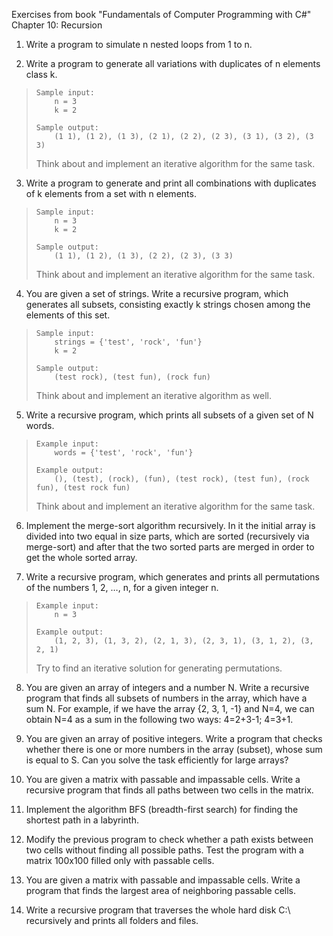 Exercises from book "Fundamentals of Computer Programming with C#" Chapter 10: Recursion

1. Write a program to simulate n nested loops from 1 to n. 

2. Write a program to generate all variations with duplicates of n 
elements class k.
>     Sample input: 
>         n = 3 
>         k = 2 
>
>     Sample output: 
>         (1 1), (1 2), (1 3), (2 1), (2 2), (2 3), (3 1), (3 2), (3 3)
>Think about and implement an iterative algorithm for the same task. 

3. Write a program to generate and print all combinations with 
duplicates of k elements from a set with n elements. 
>     Sample input: 
>         n = 3 
>         k = 2 
>
>     Sample output: 
>         (1 1), (1 2), (1 3), (2 2), (2 3), (3 3) 
> Think about and implement an iterative algorithm for the same task. 

4. You are given a set of strings. Write a recursive program, which 
generates all subsets, consisting exactly k strings chosen among the 
elements of this set. 
>     Sample input: 
>         strings = {'test', 'rock', 'fun'} 
>         k = 2 
>
>     Sample output: 
>         (test rock), (test fun), (rock fun) 
> Think about and implement an iterative algorithm as well. 

5. Write a recursive program, which prints all subsets of a given set of 
N words. 
>     Example input: 
>         words = {'test', 'rock', 'fun'} 
>
>     Example output: 
>         (), (test), (rock), (fun), (test rock), (test fun), (rock fun), (test rock fun) 
> Think about and implement an iterative algorithm for the same task. 

6. Implement the merge-sort algorithm recursively. In it the initial array 
is divided into two equal in size parts, which are sorted (recursively via 
merge-sort) and after that the two sorted parts are merged in order to 
get the whole sorted array. 

7. Write a recursive program, which generates and prints all permutations 
of the numbers 1, 2, …, n, for a given integer n. 
>     Example input: 
>         n = 3 
>
>     Example output: 
>         (1, 2, 3), (1, 3, 2), (2, 1, 3), (2, 3, 1), (3, 1, 2), (3, 2, 1) 
> Try to find an iterative solution for generating permutations. 

8. You are given an array of integers and a number N. Write a recursive 
program that finds all subsets of numbers in the array, which have a 
sum N. For example, if we have the array {2, 3, 1, -1} and N=4, we can 
obtain N=4 as a sum in the following two ways: 4=2+3-1; 4=3+1. 

9. You are given an array of positive integers. Write a program that checks 
whether there is one or more numbers in the array (subset), whose 
sum is equal to S. Can you solve the task efficiently for large arrays? 

10. You are given a matrix with passable and impassable cells. Write a 
recursive program that finds all paths between two cells in the matrix. 

11. Implement the algorithm BFS (breadth-first search) for finding the 
shortest path in a labyrinth. 

12. Modify the previous program to check whether a path exists between 
two cells without finding all possible paths. Test the program with a 
matrix 100x100 filled only with passable cells. 

13. You are given a matrix with passable and impassable cells. Write a 
program that finds the largest area of neighboring passable cells. 

14. Write a recursive program that traverses the whole hard disk C:\ 
recursively and prints all folders and files. 
